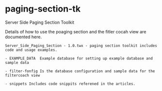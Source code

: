 # paging-section-tk
Server Side Paging Section Toolkit

Details of how to use the poaging section and the fitler cocah view are documented here.




  ```
  Server_Side_Paging_Section - 1.0.twx - paging section toolkit includes code and usage examples.
  
  - EXAMPLE_DATA  Example database for setting up example database and sample data

  - filter-fonfig Is the database configuration and sample data for the filtercoach view
  
  - snippets Includes code snippits referened in the articles.


